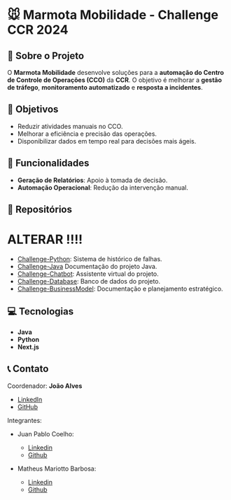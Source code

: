 # 🐭 Marmota Mobilidade - Challenge CCR 2024

## 📌 Sobre o Projeto

O **Marmota Mobilidade** desenvolve soluções para a **automação do Centro de Controle de Operações (CCO)** da **CCR**. O objetivo é melhorar a **gestão de tráfego**, **monitoramento automatizado** e **resposta a incidentes**.

## 🎯 Objetivos

- Reduzir atividades manuais no CCO.
- Melhorar a eficiência e precisão das operações.
- Disponibilizar dados em tempo real para decisões mais ágeis.

## 🚀 Funcionalidades

- **Geração de Relatórios**: Apoio à tomada de decisão.
- **Automação Operacional**: Redução da intervenção manual.

## 📂 Repositórios

# ALTERAR !!!!
- [Challenge-Python](https://github.com/MMChallengeMM/Challenge-Python): Sistema de histórico de falhas.
- [Challenge-Java](https://github.com/CHALLENGE-MM/quarkus-teste) Documentação do projeto Java.
- [Challenge-Chatbot](https://github.com/MMChallengeMM/Challenge-Chatbot): Assistente virtual do projeto.
- [Challenge-Database](https://github.com/MMChallengeMM/Challenge-Database): Banco de dados do projeto.
- [Challenge-BusinessModel](https://github.com/MMChallengeMM/Challenge-BusinessModel): Documentação e planejamento estratégico.

## 💻 Tecnologias

- **Java**
- **Python**
- **Next.js**

## 📞 Contato

Coordenador: **João Alves**  
- [LinkedIn](https://www.linkedin.com/in/joao-v-alves/)  
- [GitHub](https://github.com/ehojonv)

Integrantes:
- Juan Pablo Coelho:
  - [Linkedin](aqui)
  - [Github](aqui)
  
- Matheus Mariotto Barbosa:
  - [Linkedin](aqui)
  - [Github](aqui)
  

